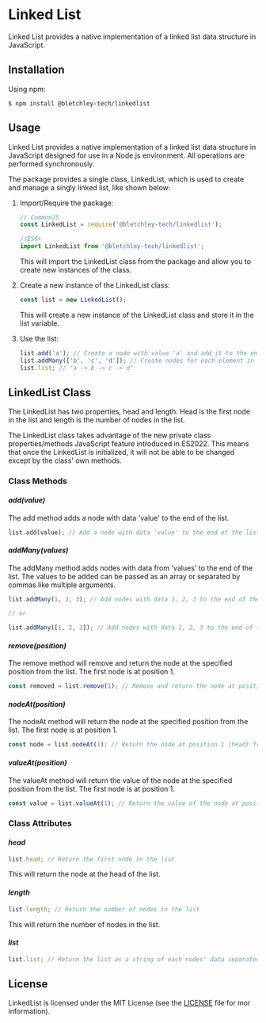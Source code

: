 # **Linked List**

Linked List provides a native implementation of a linked list data structure in JavaScript.

## **Installation**

Using npm:

```shell
$ npm install @bletchley-tech/linkedlist
```

## **Usage**

Linked List provides a native implementation of a linked list data structure in JavaScript designed for use in a Node.js environment. All operations are performed synchronously.

The package provides a single class, LinkedList, which is used to create and manage a singly linked list, like shown below:

1) Import/Require the package:

	```javascript
	// CommonJS
	const LinkedList = require('@bletchley-tech/linkedlist');

	//ES6+
	import LinkedList from '@bletchley-tech/linkedlist';
	```

	This will import the LinkedList class from the package and allow you to create new instances of the class.

2) Create a new instance of the LinkedList class:

	```javascript
	const list = new LinkedList();
	```

	This will create a new instance of the LinkedList class and store it in the list variable.

3) Use the list:

	```javascript
	list.add('a'); // Create a node with value 'a' and add it to the end of the list
	list.addMany(['b', 'c', 'd']); // Create nodes for each element in the array and add each to the end of the list.
	list.list; // "a -> b -> c -> d"
	```

## **LinkedList Class**

The LinkedList has two properties, head and length. Head is the first node in the list and length is the number of nodes in the list.

The LinkedList class takes advantage of the new private class properties/methods JavaScript feature introduced in ES2022. This means that once the LinkedList is initialized, it will not be able to be changed except by the class' own methods.

### **Class Methods**

#### *add(value)*

The add method adds a node with data 'value' to the end of the list.

```javascript
list.add(value); // Add a node with data 'value' to the end of the list
```

#### *addMany(values)*

The addMany method adds nodes with data from 'values' to the end of the list. The values to be added can be passed as an array or separated by commas like multiple arguments.

```javascript
list.addMany(1, 2, 3); // Add nodes with data 1, 2, 3 to the end of the list

// or

list.addMany([1, 2, 3]); // Add nodes with data 1, 2, 3 to the end of the list
```

#### *remove(position)*

The remove method will remove and return the node at the specified position from the list. The first node is at position 1.

```javascript
const removed = list.remove(1); // Remove and return the node at position 1 (head) from the list
```

#### *nodeAt(position)*

The nodeAt method will return the node at the specified position from the list. The first node is at position 1.

```javascript
const node = list.nodeAt(1); // Return the node at position 1 (head) from the list
```

#### *valueAt(position)*

The valueAt method will return the value of the node at the specified position from the list. The first node is at position 1.

```javascript
const value = list.valueAt(1); // Return the value of the node at position 1 (head) from the list
```

### **Class Attributes**

#### *head*

```javascript
list.head; // Return the first node in the list
```

This will return the node at the head of the list.

#### *length*

```javascript
list.length; // Return the number of nodes in the list
```

This will return the number of nodes in the list.

#### *list*

```javascript
list.list; // Return the list as a string of each nodes' data separated by a ->
```

## **License**

LinkedList is licensed under the MIT License (see the [LICENSE](LICENSE) file for mor information).